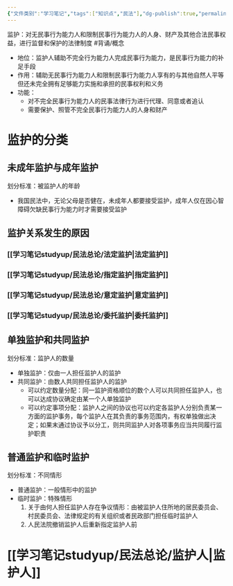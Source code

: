 ```yaml
---
{"文件类别":"学习笔记","tags":["知识点","民法"],"dg-publish":true,"permalink":"/学习笔记studyup/民法总论/监护/","dgPassFrontmatter":true,"created":"2024-07-10T09:53:56.628+08:00","updated":"2024-12-08T16:00:35.505+08:00"}
---
```


监护：对无民事行为能力人和限制民事行为能力人的人身、财产及其他合法民事权益，进行监督和保护的法律制度 #背诵/概念 
- 地位：监护人辅助不完全行为能力人完成民事行为能力，是民事行为能力的补足手段
- 作用：辅助无民事行为能力人和限制民事行为能力人享有的与其他自然人平等但还未完全拥有足够能力实施和承担的民事权利和义务
- 功能：
	- 对不完全民事行为能力人的民事法律行为进行代理、同意或者追认
	- 需要保护、照管不完全民事行为能力人的人身和财产
# 监护的分类
## 未成年监护与成年监护
划分标准：被监护人的年龄
- 我国民法中，无论父母是否健在，未成年人都要接受监护，成年人仅在因心智障碍欠缺民事行为能力时才需要接受监护
## 监护关系发生的原因
### [[学习笔记studyup/民法总论/法定监护\|法定监护]]
### [[学习笔记studyup/民法总论/指定监护\|指定监护]]
### [[学习笔记studyup/民法总论/意定监护\|意定监护]]
### [[学习笔记studyup/民法总论/委托监护\|委托监护]]
## 单独监护和共同监护
划分标准：监护人的数量
- 单独监护：仅由一人担任监护人的监护
- 共同监护：由数人共同担任监护人的监护
	- 可以约定数量分配：同一监护资格顺位的数个人可以共同担任监护人，也可以达成协议确定由某一个人单独监护
	- 可以约定事项分配：监护人之间的协议也可以约定各监护人分别负责某一方面的监护事务，每个监护人在其负责的事务范围内，有权单独做出决定；如果末通过协议予以分工，则共同监护人对各项事务应当共同履行监护职责
## 普通监护和临时监护
划分标准：不同情形
- 普通监护：一般情形中的监护
- 临时监护：特殊情形
	1. 关于由何人担任监护人存在争议情形：由被监护人住所地的居民委员会、村民委员会、法律规定的有关组织或者民政部门担任临时监护人
	2. 人民法院撤销监护人后重新指定监护人前
# [[学习笔记studyup/民法总论/监护人\|监护人]]
